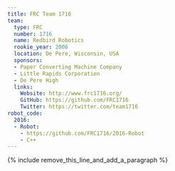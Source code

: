 ```yaml
---
title: FRC Team 1716
team:
  type: FRC
  number: 1716
  name: Redbird Robotics
  rookie_year: 2006
  location: De Pere, Wisconsin, USA
  sponsors:
  - Paper Converting Machine Company
  - Little Rapids Corporation
  - De Pere High
  links:
    Website: http://www.frc1716.org/
    GitHub: https://github.com/FRC1716
    Twitter: https://twitter.com/team1716
robot_code:
  2016:
  - Robot:
    - https://github.com/FRC1716/2016-Robot
    - C++
---
```


{% include remove_this_line_and_add_a_paragraph %}